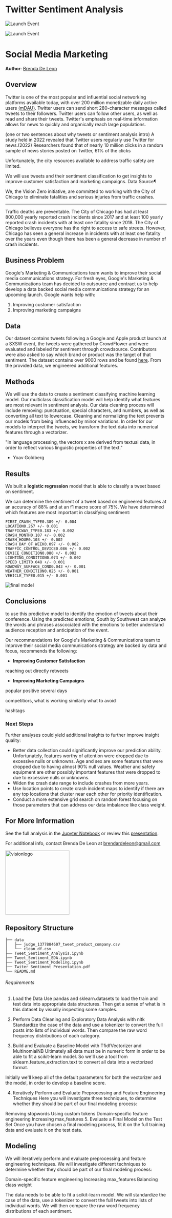 # Twitter Sentiment Analysis

![Launch Event](https://english.news.cn/20220316/aed3e20f331940c4b8c2b16c1f15b2e6/20220316aed3e20f331940c4b8c2b16c1f15b2e6_96e22deb2-5cd2-4a33-9335-c119411a9451.jpg.jpg)



![Launch Event](https://static01.nyt.com/images/2017/11/08/business/08TWITTER1/08TWITTER1-superJumbo.jpg?quality=75&auto=webp)

# Social Media Marketing

**Author**: [Brenda De Leon](mailto:brendardeleon@gmail.com)

## Overview

Twitter is one of the most popular and influential social networking platforms available today, with over 200 million monetizable daily active users [(mDAU)](). Twitter users can send short 280-character messages called tweets to their followers. Twitter users can follow other users, as well as read and share their tweets. Twitter's emphasis on real-time information allows for news to quickly and organically reach large populations.



(one or two sentences about why tweets or sentiment analysis intro) A study held in 2022 revealed that Twitter users regularly use Twitter for news.(2022)
Researchers found that of nearly 10 million clicks in a random sample of news stories posted on Twitter, 61% of the clicks


Unfortunately, the city resources available to address traffic safety are limited. 

We will use tweets and their sentiment classification to get insights to improve customer satisfaction and marketing campaigns.
Data Source¶

We, the Vision Zero initiative, are committed to working with the City of Chicago to eliminate fatalities and serious injuries from traffic crashes. 

---

Traffic deaths are preventable. The City of Chicago has had at least 800,000 yearly reported crash incidents since 2017 and at least 100 yearly reported crash incidents with at least one fatality since 2018. The City of Chicago believes everyone has the right to access to safe streets. However, Chicago has seen a general increase in incidents with at least one fatality over the years even though there has been a general decrease in number of crash incidents. 


## Business Problem

Google's Marketing & Communications team wants to improve their social media communications strategy. For fresh eyes, Google's Marketing & Communications team has decided to outsource and contract us to help develop a data backed social media communications strategy for an upcoming launch. Google wants help with:

 1. Improving customer satisfaction
 2. Improving marketing campaigns


## Data

Our dataset contains tweets following a Google and Apple product launch at a SXSW event, the tweets were gathered by CrowdFlower and were evaluated and labeled for sentiment through crowdsource. Contributors were also asked to say which brand or product was the target of that sentiment. The dataset contains over 9000 rows and be found [here](https://data.world/crowdflower/brands-and-product-emotions). From the provided data, we engineered additional features.

## Methods



We will use the data to create a sentiment classifying machine learning model. Our multiclass classification model will help identify what features are most relevant in sentiment analysis. Our data cleaning process will include removing: punctuation, special characters, and numbers, as well as converting all text to lowercase. Cleaning and normalizing the text prevents our models from being influenced by minor variations. In order for our models to interpret the tweets, we transform the text data into numerical features through a vectorizer. 




"In language processing,
the vectors x are derived from textual data,
in order to reflect various linguistic properties of the text."

- Yoav Goldberg

## Results

We built a <b>logistic regression</b> model that is able to classify a tweet based on sentiment.  

We can determine the sentiment of a tweet based on engineered features at an accuracy of 88% and at an f1 macro score of 75%. We have determined which features are most important in classifying sentiment:

`FIRST_CRASH_TYPE0.389 +/- 0.004` <br> 
`LOCATION0.267 +/- 0.001` <br>
`TRAFFICWAY_TYPE0.183 +/- 0.002` <br>
`CRASH_MONTH0.107 +/- 0.002` <br>
`CRASH_HOUR0.103 +/- 0.002` <br>
`CRASH_DAY_OF_WEEK0.097 +/- 0.002` <br>
`TRAFFIC_CONTROL_DEVICE0.086 +/- 0.002` <br>
`DEVICE_CONDITION0.080 +/- 0.002` <br>
`LIGHTING_CONDITION0.073 +/- 0.002` <br>
`SPEED_LIMIT0.048 +/- 0.001` <br>
`ROADWAY_SURFACE_COND0.043 +/- 0.001` <br>
`WEATHER_CONDITION0.025 +/- 0.001` <br>
`VEHICLE_TYPE0.015 +/- 0.001`

![final model](/models.png)


## Conclusions

to use this predictive model to identify the emotion of tweets about their conference. Using the predicted emotions, South by Southwest can analyze the words and phrases asscociated with the emotions to better understand audience reception and anticipation of the event.

Our recommendations for Google's Marketing & Communications team to improve their social media communications strategy
are backed by data and focus, recommends the following:

- **Improving Customer Satisfaction** 

reaching out directly
retweets


- **Improving Marketing Campaigns** 

popular positive
several days

competitiors, what is working 
similarly what to avoid

hashtags


### Next Steps

Further analyses could yield additional insights to further improve insight quality:

- Better data collection could significantly improve our prediction ability. Unfortunately, features worthy of attention were dropped due to excessive nulls or unknowns. Age and sex are some features that were dropped due to having almost 90% null values. Weather and safety equipment are other possibly important features that were dropped to due to excessive nulls or unknowns.
- Widen the crash date range to include crashes from more years.
- Use location points to create crash incident maps to identify if there are any top locations that cluster near each other for priority identification.
- Conduct a more extensive grid search on random forest focusing on those parameters that can address our data imbalance like class weight.

## For More Information

See the full analysis in the [Jupyter Notebook](</Tweet_Sentiment_Modeling.ipynb>) or review this [presentation](</Twiter Sentiment Presentation.pdf>).

For additional info, contact Brenda De Leon at [brendardeleon@gmail.com](mailto:brendardeleon@gmail.com)

<img src="https://activetrans.org/busreports/wp-content/uploads/2015/04/vision_zero_logo.jpg" alt="visionlogo" style="width: 200px;"/>

## Repository Structure

```
├── data
│   ├── judge_1377884607_tweet_product_company.csv
│   └── clean_df.csv
├── Tweet_Sentiment_Analysis.ipynb
├── Tweet_Sentiment_EDA.ipynb
├── Tweet_Sentiment_Modeling.ipynb
├── Twiter Sentiment Presentation.pdf
└── README.md
```

###### Requirements

1. Load the Data
Use pandas and sklearn.datasets to load the train and test data into appropriate data structures. Then get a sense of what is in this dataset by visually inspecting some samples.

2. Perform Data Cleaning and Exploratory Data Analysis with nltk
Standardize the case of the data and use a tokenizer to convert the full posts into lists of individual words. Then compare the raw word frequency distributions of each category.

3. Build and Evaluate a Baseline Model with TfidfVectorizer and MultinomialNB
Ultimately all data must be in numeric form in order to be able to fit a scikit-learn model. So we'll use a tool from sklearn.feature_extraction.text to convert all data into a vectorized format.

Initially we'll keep all of the default parameters for both the vectorizer and the model, in order to develop a baseline score.

4. Iteratively Perform and Evaluate Preprocessing and Feature Engineering Techniques
Here you will investigate three techniques, to determine whether they should be part of our final modeling process:

Removing stopwords
Using custom tokens
Domain-specific feature engineering
Increasing max_features
5. Evaluate a Final Model on the Test Set
Once you have chosen a final modeling process, fit it on the full training data and evaluate it on the test data.



## Modeling

We will iteratively perform and evaluate preprocessing and feature engineering techniques. We will investigate different techniques to determine whether they should be part of our final modeling process:

Domain-specific feature engineering
Increasing max_features
Balancing class weight



The data needs to be able to fit a scikit-learn model. We will standardize the case of the data, use a tokenizer to convert the full tweets into lists of individual words. We will then compare the raw word frequency distributions of each sentiment. 
